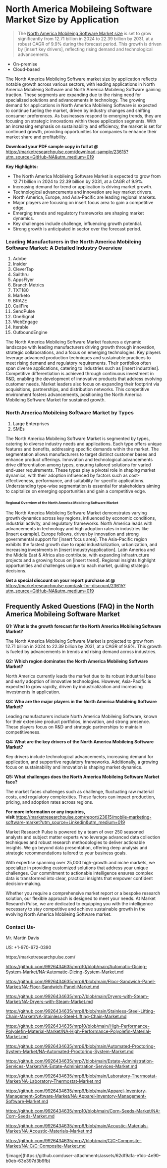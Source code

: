 <h1>North America Mobileing Software Market&nbsp;Size by Application</h1><blockquote><p>The <a href="https://marketresearchpulse.com/download-sample/23615?utm_source=GitHub-NA&amp;utm_medium=019">North America Mobileing Software Market size</a> is set to grow significantly from 12.71 billion in 2024 to 22.39 billion by 2031, at a robust CAGR of 9.9% during the forecast period. This growth is driven by [insert key drivers], reflecting rising demand and technological advancements.</p></blockquote><ul><li>On-premise<li> Cloud-based</li></ul><p>The North America Mobileing Software market size by application reflects notable growth across various sectors, with leading applications in North America Mobileing Software and North America Mobileing Software gaining traction. These segments are expanding due to the rising need for specialized solutions and advancements in technology. The growing demand for applications in North America Mobileing Software is expected to continue fueling the market, driven by industry changes and shifting consumer preferences. As businesses respond to emerging trends, they are focusing on strategic innovations within these application segments. With an increasing emphasis on sustainability and efficiency, the market is set for continued growth, providing opportunities for companies to enhance their market share and profitability.</p><p><strong>Download your PDF sample copy in full at @ </strong><a href="https://marketresearchpulse.com/download-sample/23615?utm_source=GitHub-NA&amp;utm_medium=019">https://marketresearchpulse.com/download-sample/23615?utm_source=GitHub-NA&amp;utm_medium=019</a></p><p><strong>Key Highlights: </strong></p><ul><li>The North America Mobileing Software Market is expected to grow from 12.71 billion in 2024 to 22.39 billion by 2031, at a CAGR of 9.9%.</li><li>Increasing demand for trend or application is driving market growth.</li><li>Technological advancements and innovation are key market drivers.</li><li>North America, Europe, and Asia-Pacific are leading regional markets.</li><li>Major players are focusing on insert focus area to gain a competitive edge.</li><li>Emerging trends and regulatory frameworks are shaping market dynamics.</li><li>Key challenges include challenge, influencing growth potential.</li><li>Strong growth is anticipated in sector over the forecast period.</li></ul><h3>Leading Manufacturers in the North America Mobileing Software Market: A Detailed Industry Overview</h3><ol><li>Adobe</li><li>Insider</li><li>CleverTap</li><li>Sailthru</li><li>AppsFlyer</li><li>Branch Metrics</li><li>TXT180</li><li>Marketo</li><li>BRAZE</li><li>CallFire</li><li>SendPulse</li><li>OneSignal</li><li>WebEngage</li><li>Iterable</li><li>OutboundEngine</li></ol><div class="flex max-w-full flex-col flex-grow"><div class="min-h-8 text-message flex w-full flex-col items-end gap-2 whitespace-normal break-words [.text-message+&amp;]:mt-5" dir="auto" data-message-author-role="assistant" data-message-id="fd8432e4-4910-450d-b182-61b7bfb0a01f" data-message-model-slug="gpt-4o"><div class="flex w-full flex-col gap-1 empty:hidden first:pt-[3px]"><div class="markdown prose w-full break-words dark:prose-invert light"><p>The North America Mobileing Software Market features a dynamic landscape with leading manufacturers driving growth through innovation, strategic collaborations, and a focus on emerging technologies. Key players leverage advanced production techniques and sustainable practices to meet rising demand and regulatory requirements. Their portfolios often span diverse applications, catering to industries such as [insert industries]. Competitive differentiation is achieved through continuous investment in R&amp;D, enabling the development of innovative products that address evolving customer needs. Market leaders also focus on expanding their footprint via acquisitions, partnerships, and distribution networks. This competitive environment fosters advancements, positioning the North America Mobileing Software Market for sustained growth.</p></div></div></div></div><h3>North America Mobileing Software Market by Types</h3><ol><li>Large Enterprises<li> SMEs</li></ol><div class="flex max-w-full flex-col flex-grow"><div class="min-h-8 text-message flex w-full flex-col items-end gap-2 whitespace-normal break-words [.text-message+&amp;]:mt-5" dir="auto" data-message-author-role="assistant" data-message-id="084470be-0bb7-4664-bddf-5156b4f41249" data-message-model-slug="gpt-4o-mini"><div class="flex w-full flex-col gap-1 empty:hidden first:pt-[3px]"><div class="markdown prose w-full break-words dark:prose-invert light"><p>The North America Mobileing Software Market is segmented by types, catering to diverse industry needs and applications. Each type offers unique features and benefits, addressing specific demands within the market. The segmentation allows manufacturers to target distinct customer bases and enhance product offerings. Innovation and technological advancements drive differentiation among types, ensuring tailored solutions for varied end-user requirements. These types play a pivotal role in shaping market dynamics, with their adoption influenced by factors such as cost-effectiveness, performance, and suitability for specific applications. Understanding type-wise segmentation is essential for stakeholders aiming to capitalize on emerging opportunities and gain a competitive edge.</p></div></div></div></div><h3><span style="font-size: 11px;">Regional Overview of the North America Mobileing Software Market</span></h3><div class="flex max-w-full flex-col flex-grow"><div class="min-h-8 text-message flex w-full flex-col items-end gap-2 whitespace-normal break-words [.text-message+&amp;]:mt-5" dir="auto" data-message-author-role="assistant" data-message-id="e9038762-ce64-4e30-91c9-9bd413514231" data-message-model-slug="gpt-4o-mini"><div class="flex w-full flex-col gap-1 empty:hidden first:pt-[3px]"><div class="markdown prose w-full break-words dark:prose-invert light"><p>The North America Mobileing Software Market demonstrates varying growth dynamics across key regions, influenced by economic conditions, industrial activity, and regulatory frameworks. North America leads with advancements in technology and high adoption rates in industries like [insert example]. Europe follows, driven by innovation and strong governmental support for [insert focus area]. The Asia-Pacific region exhibits the fastest growth due to rapid industrialization, urbanization, and increasing investments in [insert industry/application]. Latin America and the Middle East &amp; Africa also contribute, with expanding infrastructure projects and a growing focus on [insert trend]. Regional insights highlight opportunities and challenges unique to each market, guiding strategic decisions.</p></div></div></div></div><p><strong>Get a special discount on your report purchase at @ </strong><a href="https://marketresearchpulse.com/ask-for-discount/23615?utm_source=GitHub-NA&amp;utm_medium=019">https://marketresearchpulse.com/ask-for-discount/23615?utm_source=GitHub-NA&amp;utm_medium=019</a></p><h2>Frequently Asked Questions (FAQ) in the North America Mobileing Software Market</h2><p><strong>Q1: What is the growth forecast for the North America Mobileing Software Market?</strong></p><p>The North America Mobileing Software Market is projected to grow from 12.71 billion in 2024 to 22.39 billion by 2031, at a CAGR of 9.9%. This growth is fueled by advancements in trends and rising demand across industries.</p><p><strong>Q2: Which region dominates the North America Mobileing Software Market?</strong></p><p>North America currently leads the market due to its robust industrial base and early adoption of innovative technologies. However, Asia-Pacific is expected to grow rapidly, driven by industrialization and increasing investments in application.</p><p><strong>Q3: Who are the major players in the North America Mobileing Software Market?</strong></p><p>Leading manufacturers include North America Mobileing Software, known for their extensive product portfolios, innovation, and strong presence. These players focus on R&amp;D and strategic partnerships to maintain competitiveness.</p><p><strong>Q4: What are the key drivers of the North America Mobileing Software Market?</strong></p><p>Key drivers include technological advancements, increasing demand for application, and supportive regulatory frameworks. Additionally, a growing focus on sustainability and innovation is shaping market dynamics.</p><p><strong>Q5: What challenges does the North America Mobileing Software Market face?</strong></p><p>The market faces challenges such as challenge, fluctuating raw material costs, and regulatory complexities. These factors can impact production, pricing, and adoption rates across regions.</p><p><strong>For more information or any inquiries, visit&nbsp;</strong><a href="https://marketresearchpulse.com/report/23615/mobile-marketing-software-market?utm_source=Linkedin&utm_medium=019">https://marketresearchpulse.com/report/23615/mobile-marketing-software-market?utm_source=Linkedin&utm_medium=019</a></p><p>Market Research Pulse is powered by a team of over 250 seasoned analysts and subject matter experts who leverage advanced data collection techniques and robust research methodologies to deliver actionable insights. We go beyond data presentation, offering deep analysis and strategic recommendations tailored to your business goals.</p><p>With expertise spanning over 25,000 high-growth and niche markets, we specialize in providing customized solutions that address your unique challenges. Our commitment to actionable intelligence ensures complex data is transformed into clear, practical insights that empower confident decision-making.</p><p>Whether you require a comprehensive market report or a bespoke research solution, our flexible approach is designed to meet your needs. At Market Research Pulse, we are dedicated to equipping you with the intelligence necessary to stay competitive and achieve sustainable growth in the evolving North America Mobileing Software market.</p><h3><strong>Contact Us-</strong></h3><p>Mr. Martin Davis</p><p>US: +1-970-672-0390</p><p>https://marketresearchpulse.com/</p><p><a href="https://github.com/9926434635/mrp10/blob/main/Automatic-Dicing-System-Market/NA-Automatic-Dicing-System-Market.md">https://github.com/9926434635/mrp10/blob/main/Automatic-Dicing-System-Market/NA-Automatic-Dicing-System-Market.md</a></p><p><a href="https://github.com/9926434635/mrp6/blob/main/Floor-Sandwich-Panel-Market/NA-Floor-Sandwich-Panel-Market.md">https://github.com/9926434635/mrp6/blob/main/Floor-Sandwich-Panel-Market/NA-Floor-Sandwich-Panel-Market.md</a></p><p><a href="https://github.com/9926434635/mrp7/blob/main/Dryers-with-Steam-Market/NA-Dryers-with-Steam-Market.md">https://github.com/9926434635/mrp7/blob/main/Dryers-with-Steam-Market/NA-Dryers-with-Steam-Market.md</a></p><p><a href="https://github.com/9926434635/mrp8/blob/main/Stainless-Steel-Lifting-Chain-Market/NA-Stainless-Steel-Lifting-Chain-Market.md">https://github.com/9926434635/mrp8/blob/main/Stainless-Steel-Lifting-Chain-Market/NA-Stainless-Steel-Lifting-Chain-Market.md</a></p><p><a href="https://github.com/9926434635/mrp10/blob/main/High-Performance-Polyolefin-Material-Market/NA-High-Performance-Polyolefin-Material-Market.md">https://github.com/9926434635/mrp10/blob/main/High-Performance-Polyolefin-Material-Market/NA-High-Performance-Polyolefin-Material-Market.md</a></p><p><a href="https://github.com/9926434635/mrp6/blob/main/Automated-Proctoring-System-Market/NA-Automated-Proctoring-System-Market.md">https://github.com/9926434635/mrp6/blob/main/Automated-Proctoring-System-Market/NA-Automated-Proctoring-System-Market.md</a></p><p><a href="https://github.com/9926434635/mrp7/blob/main/Estate-Administration-Services-Market/NA-Estate-Administration-Services-Market.md">https://github.com/9926434635/mrp7/blob/main/Estate-Administration-Services-Market/NA-Estate-Administration-Services-Market.md</a></p><p><a href="https://github.com/9926434635/mrp8/blob/main/Laboratory-Thermostat-Market/NA-Laboratory-Thermostat-Market.md">https://github.com/9926434635/mrp8/blob/main/Laboratory-Thermostat-Market/NA-Laboratory-Thermostat-Market.md</a></p><p><a href="https://github.com/9926434635/mrp9/blob/main/Apparel-Inventory-Management-Software-Market/NA-Apparel-Inventory-Management-Software-Market.md">https://github.com/9926434635/mrp9/blob/main/Apparel-Inventory-Management-Software-Market/NA-Apparel-Inventory-Management-Software-Market.md</a></p><p><a href="https://github.com/9926434635/mrp10/blob/main/Corn-Seeds-Market/NA-Corn-Seeds-Market.md">https://github.com/9926434635/mrp10/blob/main/Corn-Seeds-Market/NA-Corn-Seeds-Market.md</a></p><p><a href="https://github.com/9926434635/mrp6/blob/main/Acoustic-Materials-Market/NA-Acoustic-Materials-Market.md">https://github.com/9926434635/mrp6/blob/main/Acoustic-Materials-Market/NA-Acoustic-Materials-Market.md</a></p><p><a href="https://github.com/9926434635/mrp7/blob/main/C/C-Composite-Market/NA-C/C-Composite-Market.md">https://github.com/9926434635/mrp7/blob/main/C/C-Composite-Market/NA-C/C-Composite-Market.md</a></p>
![image](https://github.com/user-attachments/assets/62df9a1a-e1dc-4e90-b0eb-63e397d3b9fb)
